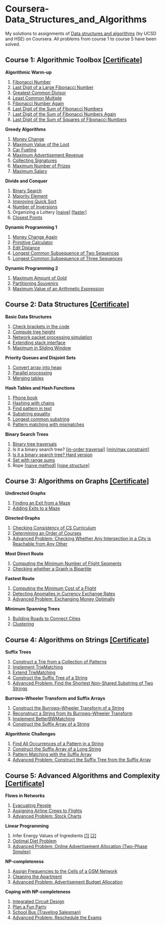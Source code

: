 # Coursera-Data_Structures_and_Algorithms
My solutions to assignments of [Data structures and algorithms](https://www.coursera.org/specializations/data-structures-algorithms) (by UCSD and HSE) on Coursera. 
All problems from course 1 to course 5 have been solved.

Course 1: Algorithmic Toolbox [[Certificate]](https://www.coursera.org/account/accomplishments/certificate/P7UWAE5Z4NAJ?utm_medium=certificate&utm_source=link&utm_campaign=copybutton_certificate)
-

**Algorithmic Warm-up**
  1. [Fibonacci Number](https://github.com/Sonia-96/Coursera-Data-Structures-and-Algorithms/blob/master/1-Algorithmic%20Toolbox/Week1-Algorithmic%20Warm-up/1-Fibonacci%20Number.py)
  2. [Last Digit of a Large Fibonacci Number](https://github.com/Sonia-96/Coursera-Data-Structures-and-Algorithms/blob/master/1-Algorithmic%20Toolbox/Week1-Algorithmic%20Warm-up/2-last%20digit%20of%20a%20large%20fibonacci%20number.py)
  3. [Greatest Common Divisor](https://github.com/Sonia-96/Coursera-Data-Structures-and-Algorithms/blob/master/1-Algorithmic%20Toolbox/Week1-Algorithmic%20Warm-up/3-greatest%20common%20divisor.py)
  4. [Least Common Multiple](https://github.com/Sonia-96/Coursera-Data-Structures-and-Algorithms/blob/master/1-Algorithmic%20Toolbox/Week1-Algorithmic%20Warm-up/4-least%20common%20multiple.py)
  5. [Fibonacci Number Again](https://github.com/Sonia-96/Coursera-Data-Structures-and-Algorithms/blob/master/1-Algorithmic%20Toolbox/Week1-Algorithmic%20Warm-up/5-Fibonacci%20number%20again.py)
  6. [Last Digit of the Sum of Fibonacci Numbers](https://github.com/Sonia-96/Coursera-Data-Structures-and-Algorithms/blob/master/1-Algorithmic%20Toolbox/Week1-Algorithmic%20Warm-up/6-last%20digit%20of%20the%20sum%20of%20fibonacci%20numbers.py)
  7. [Last Digit of the Sum of Fibonacci Numbers Again](https://github.com/Sonia-96/Coursera-Data-Structures-and-Algorithms/blob/master/1-Algorithmic%20Toolbox/Week1-Algorithmic%20Warm-up/7-last%20digit%20of%20the%20sum%20of%20fibonacci%20numbers%20again.py)
  8. [Last Digit of the Sum of Squares of Fibonacci Numbers](https://github.com/Sonia-96/Coursera-Data-Structures-and-Algorithms/blob/master/1-Algorithmic%20Toolbox/Week1-Algorithmic%20Warm-up/8-last%20digit%20of%20the%20sum%20of%20squares%20of%20Fibonacci%20numbers.py)

**Greedy Algorithms**
  1. [Money Change](https://github.com/Sonia-96/Coursera-Data-Structures-and-Algorithms/blob/master/1-Algorithmic%20Toolbox/Week3-Greedy%20Algorithms/1-money%20change.py)
  2. [Maximum Value of the Loot](https://github.com/Sonia-96/Coursera-Data-Structures-and-Algorithms/blob/master/1-Algorithmic%20Toolbox/Week3-Greedy%20Algorithms/2-max%20value%20of%20the%20loot.py)
  3. [Car Fueling](https://github.com/Sonia-96/Coursera-Data-Structures-and-Algorithms/blob/master/1-Algorithmic%20Toolbox/Week3-Greedy%20Algorithms/3-car%20fueling.py)
  4. [Maximum Advertisement Revenue](https://github.com/Sonia-96/Coursera-Data-Structures-and-Algorithms/blob/master/1-Algorithmic%20Toolbox/Week3-Greedy%20Algorithms/4-max%20advertisement%20revenue.py)
  5. [Collecting Signatures](https://github.com/Sonia-96/Coursera-Data-Structures-and-Algorithms/blob/master/1-Algorithmic%20Toolbox/Week3-Greedy%20Algorithms/5-collecting_signatures.py)
  6. [Maximum Number of Prizes](https://github.com/Sonia-96/Coursera-Data-Structures-and-Algorithms/blob/master/1-Algorithmic%20Toolbox/Week3-Greedy%20Algorithms/6-max%20number%20of%20prizes.py)
  7. [Maximum Salary](https://github.com/Sonia-96/Coursera-Data-Structures-and-Algorithms/blob/master/1-Algorithmic%20Toolbox/Week3-Greedy%20Algorithms/7-max%20salary.py)

**Divide and Conquer**
  1. [Binary Search](https://github.com/Sonia-96/Coursera-Data-Structures-and-Algorithms/blob/master/1-Algorithmic%20Toolbox/Week4-Divide%20and%20Conquer/1-binary%20search.py)
  2. [Majority Element](https://github.com/Sonia-96/Coursera-Data-Structures-and-Algorithms/blob/master/1-Algorithmic%20Toolbox/Week4-Divide%20and%20Conquer/2-majority%20element.py)
  3. [Improving Quick Sort](https://github.com/Sonia-96/Coursera-Data-Structures-and-Algorithms/blob/master/1-Algorithmic%20Toolbox/Week4-Divide%20and%20Conquer/3-3-way%20quick%20sort.py)
  4. [Number of Inversions](https://github.com/Sonia-96/Coursera-Data-Structures-and-Algorithms/blob/master/1-Algorithmic%20Toolbox/Week4-Divide%20and%20Conquer/4-number%20of%20inversions.py)
  5. Organizing a Lottery [[naive]](https://github.com/Sonia-96/Coursera-Data-Structures-and-Algorithms/blob/master/1-Algorithmic%20Toolbox/Week4-Divide%20and%20Conquer/5-organizing%20a%20lottery_naive.py) [[faster]](https://github.com/Sonia-96/Coursera-Data-Structures-and-Algorithms/blob/master/1-Algorithmic%20Toolbox/Week4-Divide%20and%20Conquer/5-organizing_a_lottery_faster.py)
  6. [Closest Points](https://github.com/Sonia-96/Coursera-Data-Structures-and-Algorithms/blob/master/1-Algorithmic%20Toolbox/Week4-Divide%20and%20Conquer/6-closest%20points.py)

**Dynamic Programming 1**
  1. [Money Change Again](https://github.com/Sonia-96/Coursera-Data-Structures-and-Algorithms/blob/master/1-Algorithmic%20Toolbox/Week5-Dynamic%20Programming%201/1-money%20change%20agian.py)
  2. [Primitive Calculator](https://github.com/Sonia-96/Coursera-Data-Structures-and-Algorithms/blob/master/1-Algorithmic%20Toolbox/Week5-Dynamic%20Programming%201/2-primitive%20operations.py)
  3. [Edit Distance](https://github.com/Sonia-96/Coursera-Data-Structures-and-Algorithms/blob/master/1-Algorithmic%20Toolbox/Week5-Dynamic%20Programming%201/3-edit%20distance.py)
  4. [Longest Common Subsequence of Two Sequences](https://github.com/Sonia-96/Coursera-Data-Structures-and-Algorithms/blob/master/1-Algorithmic%20Toolbox/Week5-Dynamic%20Programming%201/4-longest%20common%20subsequence%20of%202%20sequences.py)
  5. [Longest Common Subsequence of Three Sequences](https://github.com/Sonia-96/Coursera-Data-Structures-and-Algorithms/blob/master/1-Algorithmic%20Toolbox/Week5-Dynamic%20Programming%201/5-longest%20common%20subsequence%20of%203%20sequences.py)

**Dynamic Programming 2**
  1. [Maximum Amount of Gold](https://github.com/Sonia-96/Coursera-Data-Structures-and-Algorithms/blob/master/1-Algorithmic%20Toolbox/Week6-Dynamic%20Programming%202/1-maximum%20amount%20of%20gold.py)
  2. [Partitioning Souvenirs](https://github.com/Sonia-96/Coursera-Data-Structures-and-Algorithms/blob/master/1-Algorithmic%20Toolbox/Week6-Dynamic%20Programming%202/2-partitioning%20souvenirs.py)
  3. [Maximum Value of an Arithmetic Expression](https://github.com/Sonia-96/Coursera-Data-Structures-and-Algorithms/blob/master/1-Algorithmic%20Toolbox/Week6-Dynamic%20Programming%202/3-maximum%20value%20of%20an%20arithmetic%20expression.py)

Course 2: Data Structures [[Certificate]](https://www.coursera.org/account/accomplishments/verify/SNXB3ZMZXNTD)
-

**Basic Data Structures**
  1. [Check brackets in the code](https://github.com/Sonia-96/Coursera-Data-Structures-and-Algorithms/blob/master/2-Data%20Structures/Week1-Basic%20Data%20Structures/1-check%20brackets%20in%20the%20code.py)
  2. [Compute tree height](https://github.com/Sonia-96/Coursera-Data-Structures-and-Algorithms/blob/master/2-Data%20Structures/Week1-Basic%20Data%20Structures/2-compute%20tree%20height.py)
  3. [Network packet processing simulation](https://github.com/Sonia-96/Coursera-Data-Structures-and-Algorithms/blob/master/2-Data%20Structures/Week1-Basic%20Data%20Structures/3-packet%20processing.py)
  4. [Extending stack interface](https://github.com/Sonia-96/Coursera-Data-Structures-and-Algorithms/blob/master/2-Data%20Structures/Week1-Basic%20Data%20Structures/4-extending%20stack%20interface.py)
  5. [Maximum in Sliding Window](https://github.com/Sonia-96/Coursera-Data-Structures-and-Algorithms/blob/master/2-Data%20Structures/Week1-Basic%20Data%20Structures/5-maximum%20in%20sliding%20window.py)

**Priority Queues and Disjoint Sets**
  1. [Convert array into heap](https://github.com/Sonia-96/Coursera-Data-Structures-and-Algorithms/blob/master/2-Data%20Structures/Week3-Priority%20Queues%20and%20Disjoint%20Sets/1-convert%20array%20into%20heap.py)
  2. [Parallel processing](https://github.com/Sonia-96/Coursera-Data-Structures-and-Algorithms/blob/master/2-Data%20Structures/Week3-Priority%20Queues%20and%20Disjoint%20Sets/2-parallel%20processing.py)
  3. [Merging tables](https://github.com/Sonia-96/Coursera-Data-Structures-and-Algorithms/blob/master/2-Data%20Structures/Week3-Priority%20Queues%20and%20Disjoint%20Sets/3-merging%20tables.py)

**Hash Tables and Hash Functions**
  1. [Phone book](https://github.com/Sonia-96/Coursera-Data-Structures-and-Algorithms/blob/master/2-Data%20Structures/Week4-Hash%20Tables%20and%20Hash%20Functions/1-phone%20book.py)
  2. [Hashing with chains](https://github.com/Sonia-96/Coursera-Data-Structures-and-Algorithms/blob/master/2-Data%20Structures/Week4-Hash%20Tables%20and%20Hash%20Functions/2-hashing%20with%20chains.py)
  3. [Find pattern in text](https://github.com/Sonia-96/Coursera-Data-Structures-and-Algorithms/blob/master/2-Data%20Structures/Week4-Hash%20Tables%20and%20Hash%20Functions/3-find%20pattern%20in%20text.py)
  4. [Substring equality](https://github.com/Sonia-96/Coursera-Data-Structures-and-Algorithms/blob/master/2-Data%20Structures/Week4-Hash%20Tables%20and%20Hash%20Functions/4-substring%20equality.py)
  5. [Longest common substring](https://github.com/Sonia-96/Coursera-Data-Structures-and-Algorithms/blob/master/2-Data%20Structures/Week4-Hash%20Tables%20and%20Hash%20Functions/5-longest%20common%20substring.py)
  6. [Pattern matching with mismatches](https://github.com/Sonia-96/Coursera-Data-Structures-and-Algorithms/blob/master/2-Data%20Structures/Week4-Hash%20Tables%20and%20Hash%20Functions/6-pattern%20matching%20with%20mismatches.py)

**Binary Search Trees**
  1. [Binary tree traversals](https://github.com/Sonia-96/Coursera-Data-Structures-and-Algorithms/blob/master/2-Data%20Structures/Week4-Hash%20Tables%20and%20Hash%20Functions/6-pattern%20matching%20with%20mismatches.py)
  2. Is it a binary search tree? [[in-order traversal]](https://github.com/Sonia-96/Coursera-Data-Structures-and-Algorithms/blob/master/2-Data%20Structures/Week6-Binary%20Search%20Trees/2-is%20binary%20search%20tree.py) [[min/max constraint]](https://github.com/Sonia-96/Coursera-Data-Structures-and-Algorithms/blob/master/2-Data%20Structures/Week6-Binary%20Search%20Trees/2-min%20max%20method.py)
  3. [Is it a binary search tree? Hard version](https://github.com/Sonia-96/Coursera-Data-Structures-and-Algorithms/blob/master/2-Data%20Structures/Week6-Binary%20Search%20Trees/3-is%20bst%20hard.py)
  4. [Set with range sums](https://github.com/Sonia-96/Coursera-Data-Structures-and-Algorithms/blob/master/2-Data%20Structures/Week6-Binary%20Search%20Trees/4-splay%20tree.py)
  5. Rope [[naive method]](https://github.com/Sonia-96/Coursera-Data-Structures-and-Algorithms/blob/master/2-Data%20Structures/Week6-Binary%20Search%20Trees/5-naive.py) [[rope structure]](https://github.com/Sonia-96/Coursera-Data-Structures-and-Algorithms/blob/master/2-Data%20Structures/Week6-Binary%20Search%20Trees/5-rope%20structure.py)

Course 3: Algorithms on Graphs [[Certificate]](https://www.coursera.org/account/accomplishments/verify/P7UWAE5Z4NAJ)
-

**Undirected Graphs**
  1. [Finding an Exit from a Maze](https://github.com/Sonia-96/Coursera-Data-Structures-and-Algorithms/blob/master/3-Algorithms%20on%20Graphs/Week1-Undirected%20Graphs/1-reachability.py)
  2. [Adding Exits to a Maze](https://github.com/Sonia-96/Coursera-Data-Structures-and-Algorithms/blob/master/3-Algorithms%20on%20Graphs/Week1-Undirected%20Graphs/2-connected%20components.py)

**Directed Graphs**
  1. [Checking Consistency of CS Curriculum](https://github.com/Sonia-96/Coursera-Data-Structures-and-Algorithms/blob/master/3-Algorithms%20on%20Graphs/Week2-Directed%20Graphs/1-directed%20acyclic%20graphs.py)
  2. [Determining an Order of Courses](https://github.com/Sonia-96/Coursera-Data-Structures-and-Algorithms/blob/master/3-Algorithms%20on%20Graphs/Week2-Directed%20Graphs/2-topological%20sort.py)
  3. [Advanced Problem: Checking Whether Any Intersection in a City is Reachable from Any Other](https://github.com/Sonia-96/Coursera-Data-Structures-and-Algorithms/blob/master/3-Algorithms%20on%20Graphs/Week2-Directed%20Graphs/3-strongly%20connected%20components.py)

**Most Direct Route**
  1. [Computing the Minimum Number of Flight Segments](https://github.com/Sonia-96/Coursera-Data-Structures-and-Algorithms/blob/master/3-Algorithms%20on%20Graphs/Week3-Most%20Direct%20Route/1-breath%20first%20search.py)
  2. [Checking whether a Graph is Bipartite](https://github.com/Sonia-96/Coursera-Data-Structures-and-Algorithms/blob/master/3-Algorithms%20on%20Graphs/Week3-Most%20Direct%20Route/2-bipartite.py)

**Fastest Route**
  1. [Computing the Minimum Cost of a Flight](https://github.com/Sonia-96/Coursera-Data-Structures-and-Algorithms/blob/master/3-Algorithms%20on%20Graphs/Week4-Fastest%20Route/1-Dijkstra_min-heap.py)
  2. [Detecting Anomalies in Currency Exchange Rates](https://github.com/Sonia-96/Coursera-Data-Structures-and-Algorithms/blob/master/3-Algorithms%20on%20Graphs/Week4-Fastest%20Route/2-negative%20cycle.py)
  3. [Advanced Problem: Exchanging Money Optimally](https://github.com/Sonia-96/Coursera-Data-Structures-and-Algorithms/blob/master/3-Algorithms%20on%20Graphs/Week4-Fastest%20Route/3-infinite%20arbitrage.py)

**Minimum Spanning Trees**
  1. [Building Roads to Connect Cities](https://github.com/Sonia-96/Coursera-Data-Structures-and-Algorithms/blob/master/3-Algorithms%20on%20Graphs/Week5-Minimum%20Spanning%20Trees/1-connecting%20points.py)
  2. [Clustering](https://github.com/Sonia-96/Coursera-Data-Structures-and-Algorithms/blob/master/3-Algorithms%20on%20Graphs/Week5-Minimum%20Spanning%20Trees/2-clustering.py)

Course 4: Algorithms on Strings [[Certificate]](https://www.coursera.org/account/accomplishments/verify/PW9Y4GH4SPTX)
-

**Suffix Trees**
  1. [Construct a Trie from a Collection of Patterns](https://github.com/Sonia-96/Coursera-Data-Structures-and-Algorithms/blob/master/4-Algorithms%20on%20Strings/Week1-Suffix%20Trees/1-constrcut%20a%20Trie%20from%20patterns.py)
  2. [Implement TrieMatching](https://github.com/Sonia-96/Coursera-Data-Structures-and-Algorithms/blob/master/4-Algorithms%20on%20Strings/Week1-Suffix%20Trees/2-TrieMatching.py)
  3. [Extend TrieMatching](https://github.com/Sonia-96/Coursera-Data-Structures-and-Algorithms/blob/master/4-Algorithms%20on%20Strings/Week1-Suffix%20Trees/3-Extend%20TrieMatching.py)
  4. [Construct the Suffix Tree of a String](https://github.com/Sonia-96/Coursera-Data-Structures-and-Algorithms/blob/master/4-Algorithms%20on%20Strings/Week1-Suffix%20Trees/4-construct%20the%20suffix%20tree%20of%20a%20string.py)
  5. [Advanced Problem: Find the Shortest Non-Shared Substring of Two Strings](https://github.com/Sonia-96/Coursera-Data-Structures-and-Algorithms/blob/master/4-Algorithms%20on%20Strings/Week1-Suffix%20Trees/5-shortest%20non-shared%20substring.py)

**Burrows–Wheeler Transform and Suffix Arrays**
  1. [Construct the Burrows–Wheeler Transform of a String](https://github.com/Sonia-96/Coursera-Data-Structures-and-Algorithms/blob/master/4-Algorithms%20on%20Strings/Week2-Burrows%E2%80%93Wheeler%20Transform%20and%20Suffix%20Arrays/1-construct%20BWT.py)
  2. [Reconstruct a String from its Burrows–Wheeler Transform](https://github.com/Sonia-96/Coursera-Data-Structures-and-Algorithms/blob/master/4-Algorithms%20on%20Strings/Week2-Burrows%E2%80%93Wheeler%20Transform%20and%20Suffix%20Arrays/2-invert%20BWT.py)
  3. [Implement BetterBWMatching](https://github.com/Sonia-96/Coursera-Data-Structures-and-Algorithms/blob/master/4-Algorithms%20on%20Strings/Week2-Burrows%E2%80%93Wheeler%20Transform%20and%20Suffix%20Arrays/3-BWmatching.py)
  4. [Construct the Suffix Array of a String](https://github.com/Sonia-96/Coursera-Data-Structures-and-Algorithms/blob/master/4-Algorithms%20on%20Strings/Week2-Burrows%E2%80%93Wheeler%20Transform%20and%20Suffix%20Arrays/4-suffix%20array.py)

**Algorithmic Challenges**
  1. [Find All Occurrences of a Pattern in a String](https://github.com/Sonia-96/Coursera-Data-Structures-and-Algorithms/blob/master/4-Algorithms%20on%20Strings/Week4-Algorithmic%20Challenges/1-Knuth%20Morris%20Pratt.py)
  2. [Construct the Suffix Array of a Long String](https://github.com/Sonia-96/Coursera-Data-Structures-and-Algorithms/blob/master/4-Algorithms%20on%20Strings/Week4-Algorithmic%20Challenges/2-suffix%20array%20for%20a%20long%20string.py)
  3. [Pattern Matching with the Suffix Array](https://github.com/Sonia-96/Coursera-Data-Structures-and-Algorithms/blob/master/4-Algorithms%20on%20Strings/Week4-Algorithmic%20Challenges/3-suffix%20array%20matching.py)
  4. [Advanced Problem: Construct the Suffix Tree from the Suffix Array](https://github.com/Sonia-96/Coursera-Data-Structures-and-Algorithms/blob/master/4-Algorithms%20on%20Strings/Week4-Algorithmic%20Challenges/4-suffix%20tree%20from%20array.py)

Course 5: Advanced Algorithms and Complexity [[Certificate]](https://www.coursera.org/account/accomplishments/verify/A78PQPN5KJAB)
-

**Flows in Networks**
  1. [Evacuating People](https://github.com/Sonia-96/Coursera-Data-Structures-and-Algorithms/blob/master/5-Advanced%20Algorithms%20and%20Complexity/Week1-Flows%20in%20Networks/1-max%20flow.py)
  2. [Assigning Airline Crews to Flights](https://github.com/Sonia-96/Coursera-Data-Structures-and-Algorithms/blob/master/5-Advanced%20Algorithms%20and%20Complexity/Week1-Flows%20in%20Networks/2-bipartite%20matching.py)
  3. [Advanced Problem: Stock Charts](https://github.com/Sonia-96/Coursera-Data-Structures-and-Algorithms/blob/master/5-Advanced%20Algorithms%20and%20Complexity/Week1-Flows%20in%20Networks/3-stock%20charts.py)

**Linear Programming**
  1. Infer Energy Values of Ingredients [[1]](https://github.com/Sonia-96/Coursera-Data-Structures-and-Algorithms/blob/master/5-Advanced%20Algorithms%20and%20Complexity/Week2-Linear%20Programming/1-Gaussian%20Elimination.py) [[2]](https://github.com/Sonia-96/Coursera-Data-Structures-and-Algorithms/blob/master/5-Advanced%20Algorithms%20and%20Complexity/Week2-Linear%20Programming/1b.py)
  2. [Optimal Diet Problem](https://github.com/Sonia-96/Coursera-Data-Structures-and-Algorithms/blob/master/5-Advanced%20Algorithms%20and%20Complexity/Week2-Linear%20Programming/2-LP%20brute%20force.py)
  3. [Advanced Problem: Online Advertisement Allocation (Two-Phase Simplex)](https://github.com/Sonia-96/Coursera-Data-Structures-and-Algorithms/blob/master/5-Advanced%20Algorithms%20and%20Complexity/Week2-Linear%20Programming/3-Two-Phase%20Simplex.py)

**NP-completeness**
  1. [Assign Frequencies to the Cells of a GSM Network](https://github.com/Sonia-96/Coursera-Data-Structures-and-Algorithms/blob/master/5-Advanced%20Algorithms%20and%20Complexity/Week3-NP-completeness/1-3-color%20to%20SAT.py)
  2. [Cleaning the Apartment](https://github.com/Sonia-96/Coursera-Data-Structures-and-Algorithms/blob/master/5-Advanced%20Algorithms%20and%20Complexity/Week3-NP-completeness/2-Hamitonian%20path%20to%20SAT.py)
  3. [Advanced Problem: Advertisement Budget Allocation](https://github.com/Sonia-96/Coursera-Data-Structures-and-Algorithms/blob/master/5-Advanced%20Algorithms%20and%20Complexity/Week3-NP-completeness/3-binary%20LP%20to%20SAT.py)

**Coping with NP-completeness**
  1. [Integrated Circuit Design](https://github.com/Sonia-96/Coursera-Data-Structures-and-Algorithms/blob/master/5-Advanced%20Algorithms%20and%20Complexity/Week4-Coping%20with%20NP-completeness/1-integrated%20circuit.py)
  2. [Plan a Fun Party](https://github.com/Sonia-96/Coursera-Data-Structures-and-Algorithms/blob/master/5-Advanced%20Algorithms%20and%20Complexity/Week4-Coping%20with%20NP-completeness/2-bidirectional%20edge.py)
  3. [School Bus (Traveling Salesman)](https://github.com/Sonia-96/Coursera-Data-Structures-and-Algorithms/blob/master/5-Advanced%20Algorithms%20and%20Complexity/Week4-Coping%20with%20NP-completeness/3-traveling%20salesman.py)
  4. [Advanced Problem: Reschedule the Exams](https://github.com/Sonia-96/Coursera-Data-Structures-and-Algorithms/blob/master/5-Advanced%20Algorithms%20and%20Complexity/Week4-Coping%20with%20NP-completeness/4-reschedule%20exam.py)
